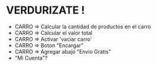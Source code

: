# VERDURIZATE !

- CARRO => Calcular la cantidad de productos en el carro
- CARRO => Calcular el valor total
- CARRO => Activar 'vaciar carro'
- CARRO => Boton "Encargar"
- CARRO => Agregar abajo "Envio Gratis"
- "Mi Cuenta"?